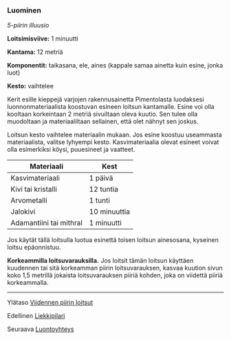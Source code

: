 ### Luominen

*5-piirin illuusio*

**Loitsimisviive:** 1 minuutti

**Kantama:** 12 metriä

**Komponentit:** taikasana, ele, aines (kappale samaa ainetta kuin esine, jonka luot)

**Kesto:** vaihtelee

Kerit esille kieppejä varjojen rakennusainetta Pimentolasta luodaksesi luonnonmateriaalista koostuvan esineen loitsun kantamalle. Esine voi olla kooltaan korkeintaan 2 metriä sivuiltaan oleva kuutio. Sen tulee olla muodoltaan ja materiaaliltaan sellainen, että olet nähnyt sen joskus.

Loitsun kesto vaihtelee materiaalin mukaan. Jos esine koostuu useammasta materiaalista, valitse lyhyempi kesto. Kasvimateriaalia olevat esineet voivat olla esimerkiksi köysi, puuesineet ja 
vaatteet.

| Materiaali              |      Kest    |
|-------------------------|--------------|
| Kasvimateriaali         |    1 päivä   |
| Kivi tai kristalli      |   12 tuntia  |
| Arvometalli             |    1 tunti   |
| Jalokivi                | 10 minuuttia |
| Adamantiini tai mithral |  1 minuutti  |

Jos käytät tällä loitsulla luotua esinettä toisen loitsun ainesosana, kyseinen loitsu epäonnistuu.

**Korkeammilla loitsuvarauksilla.** Jos loitsit tämän loitsun käyttäen kuudennen tai sitä korkeamman piirin loitsuvarauksen, kasvaa kuution sivun koko 1,5 metrillä jokaista loitsuvarauksen piiriä kohden, joka on viidettä piiriä korkeammalla.

---

Ylätaso [Viidennen piirin loitsut](5_piirin_loitsut.md)

Edellinen [Liekkipilari](Liekkipilari.md)

Seuraava [Luontoyhteys](Luontoyhteys.md)

